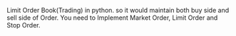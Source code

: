 Limit Order Book(Trading) in python. so it would maintain both buy side and sell side of Order. You need to Implement Market Order, Limit Order and Stop Order.
